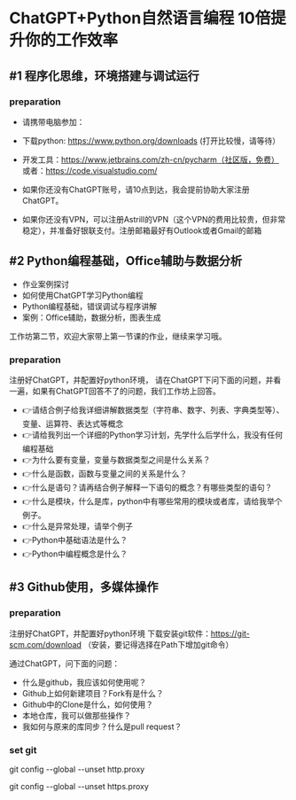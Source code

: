 # ChatGPT+Python自然语言编程 10倍提升你的工作效率

## #1 程序化思维，环境搭建与调试运行

### preparation

- 请携带电脑参加：

- 下载python: https://www.python.org/downloads (打开比较慢，请等待）

- 开发工具：https://www.jetbrains.com/zh-cn/pycharm（社区版，免费） 或者：https://code.visualstudio.com/

- 如果你还没有ChatGPT账号，请10点到达，我会提前协助大家注册ChatGPT。

- 如果你还没有VPN，可以注册Astrill的VPN（这个VPN的费用比较贵，但非常稳定），并准备好银联支付。注册邮箱最好有Outlook或者Gmail的邮箱

## #2 Python编程基础，Office辅助与数据分析

- 作业案例探讨
- 如何使用ChatGPT学习Python编程
- Python编程基础，错误调试与程序讲解
- 案例：Office辅助，数据分析，图表生成

工作坊第二节，欢迎大家带上第一节课的作业，继续来学习哦。

### preparation

注册好ChatGPT，并配置好python环境， 请在ChatGPT下问下面的问题，并看一遍，如果有ChatGPT回答不了的问题，我们工作坊上回答。

- 👉请结合例子给我详细讲解数据类型（字符串、数字、列表、字典类型等）、变量、运算符、表达式等概念
- 👉请给我列出一个详细的Python学习计划，先学什么后学什么，我没有任何编程基础
- 👉为什么要有变量，变量与数据类型之间是什么关系？
- 👉什么是函数，函数与变量之间的关系是什么？
- 👉什么是语句？请再结合例子解释一下语句的概念？有哪些类型的语句？
- 👉什么是模块，什么是库，python中有哪些常用的模块或者库，请给我举个例子。
- 👉什么是异常处理，请举个例子
- 👉Python中基础语法是什么？
- 👉Python中编程概念是什么？

## #3 Github使用，多媒体操作

### preparation

注册好ChatGPT，并配置好python环境
下载安装git软件：https://git-scm.com/download
（安装，要记得选择在Path下增加git命令）

通过ChatGPT，问下面的问题：

- 什么是github，我应该如何使用呢？
- Github上如何新建项目？Fork有是什么？
- Github中的Clone是什么，如何使用？
- 本地仓库，我可以做那些操作？
- 我如何与原来的库同步？什么是pull request？

### set git

git config --global --unset http.proxy

git config --global --unset https.proxy